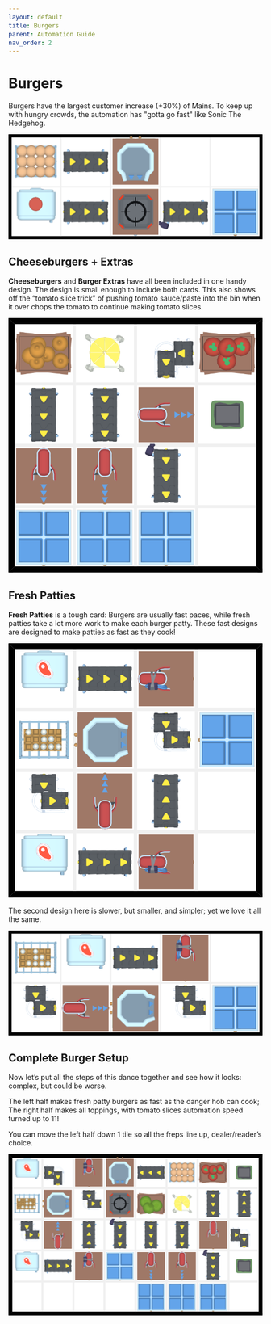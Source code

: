 ```yaml
---
layout: default
title: Burgers
parent: Automation Guide
nav_order: 2
---
```


# Burgers

Burgers have the largest customer increase (+30%) of Mains. To keep up with hungry crowds, the automation has "gotta go fast" like Sonic The Hedgehog.

![Burger Image](</assets/images/guide/mains/burgers/burgers.png>)


## Cheeseburgers + Extras

**Cheeseburgers** and **Burger Extras** have all been included in one handy design. The design is small enough to include both cards.
This also shows off the “tomato slice trick” of pushing tomato sauce/paste into the bin when it over chops the tomato to continue making tomato slices.

![Burger Image](</assets/images/guide/mains/burgers/burgers_toppings.png>)


## Fresh Patties

**Fresh Patties** is a tough card: Burgers are usually fast paces, while fresh patties take a lot more work to make each burger patty. These fast designs are designed to make patties as fast as they cook!

![Burger Image](</assets/images/guide/mains/burgers/fresh_patties.png>)

The second design here is slower, but smaller, and simpler; yet we love it all the same.

![Burger Image](</assets/images/guide/mains/burgers/fresh_patties_thin.png>)


## Complete Burger Setup

Now let’s put all the steps of this dance together and see how it looks: complex, but could be worse.

The left half makes fresh patty burgers as fast as the danger hob can cook; The right half makes all toppings, with tomato slices automation speed turned up to 11!

You can move the left half down 1 tile so all the freps line up, dealer/reader’s choice.

![Burger Image](</assets/images/guide/mains/burgers/burgers_full.png>)